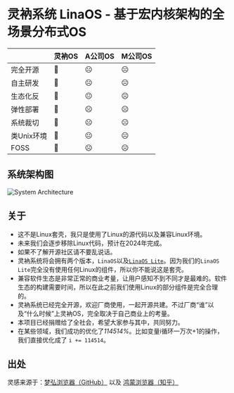 # 灵衲系统 LinaOS - 基于宏内核架构的全场景分布式OS

|             |    灵衲OS   |  A公司OS     |   M公司OS  |
| ----------- | ----------- | ----------- |----------- |
| 完全开源     | 🙂         | ☹          | ☹          |
| 自主研发     | 🙂         | ☹          | ☹          |
| 生态化反     | 🙂         | 😐         | ☹          |
| 弹性部署     | 🙂         | ☹          | ☹          |
| 系统裁切     | 🙂         | ☹          | ☹          |
| 类Unix环境   | 🙂         | 😐         | ☹          |
| FOSS        | 🙂         | ☹          | ☹          |
## 系统架构图

![System Architecture](https://github.com/StickTech/LinaOS/blob/main/Architecture.jpeg)

## 关于

- 这不是Linux套壳，我只是使用了Linux的源代码以及兼容Linux环境。
- 未来我们会逐步移除Linux代码，预计在2024年完成。
- 如果不了解开源社区请不要乱说话。
- 灵衲系统将会拥有两个版本，`LinaOS`以及[`LinaOS Lite`](https://github.com/StickTech/LinaOS-Lite)。因为我们的`LinaOS Lite`完全没有使用任何Linux的组件，所以你不能说这是套壳。
- 兼容软件生态是非常正常的商业考量，让用户感知不到不同才是最难的。软件生态的构建需要时间，所以在此之前我们使用Linux的部分组件是完全合理的。
- 灵衲系统已经完全开源，欢迎厂商使用，一起开源共建。不过厂商“谁”以及“什么时候”上灵衲OS，完全取决于自己商业上的考量。
- 本项目已经捐赠给了全社会，希望大家参与其中，共同努力。
- 在某些领域，我们成功的优化了*114514%*。比如变量i循环一万次+1的操作，我们直接优化成了 `i += 114514`。

## 出处
灵感来源于：[梦弘浏览器（GitHub）](https://github.com/StickTech/monyhar) 以及 [鸿蒙浏览器（知乎）](https://www.zhihu.com/question/463566649/answer/1929522948)
